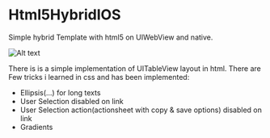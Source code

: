 Html5HybridIOS
==============

Simple hybrid Template with html5 on UIWebView and native.

![Alt text](http://i.imgur.com/j6uijt7.png "tableview")

There is is a simple implementation of UITableView layout in html. There are Few tricks i learned in css and has been implemented:
* Ellipsis(...) for long texts
* User Selection disabled on link
* User Selection action(actionsheet with copy & save options) disabled on link
* Gradients
